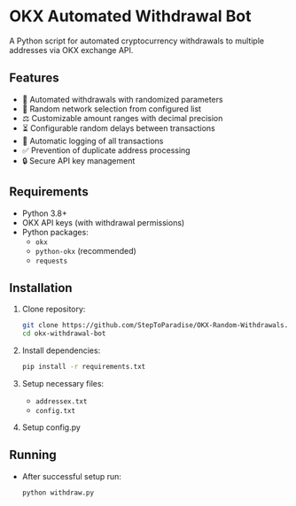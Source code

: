 # OKX Automated Withdrawal Bot

A Python script for automated cryptocurrency withdrawals to multiple addresses via OKX exchange API.

## Features

- 🚀 Automated withdrawals with randomized parameters
- 🔀 Random network selection from configured list
- ⚖️ Customizable amount ranges with decimal precision
- ⏳ Configurable random delays between transactions
- 📝 Automatic logging of all transactions
- ✅ Prevention of duplicate address processing
- 🔒 Secure API key management

## Requirements

- Python 3.8+
- OKX API keys (with withdrawal permissions)
- Python packages:
  - `okx`
  - `python-okx` (recommended)
  - `requests`

## Installation

1. Clone repository:
    ```bash
    git clone https://github.com/StepToParadise/OKX-Random-Withdrawals.git
    cd okx-withdrawal-bot

2. Install dependencies:
    ```bash
    pip install -r requirements.txt

3. Setup necessary files:
    - `addressex.txt`
    - `config.txt`

4. Setup config.py

## Running

- After successful setup run:
    ```bash
    python withdraw.py